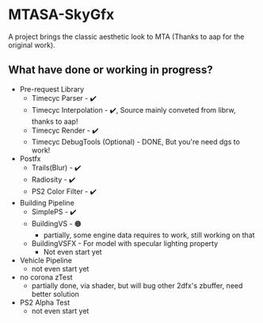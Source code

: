 # MTASA-SkyGfx
A project brings the classic aesthetic look to MTA (Thanks to aap for the original work).
## What have done or working in progress?
- Pre-request Library
  * Timecyc Parser - ✔️
  * Timecyc Interpolation - ✔️, Source mainly conveted from librw, thanks to aap!
  * Timecyc Render - ✔️
  * Timecyc DebugTools (Optional) - DONE, But you're need dgs to work!
- Postfx 
  * Trails(Blur) - ✔️
  * Radiosity - ✔️
  * PS2 Color Filter - ✔️
- Building Pipeline
  * SimplePS - ✔️
  * BuildingVS - 🟠
    * partially, some engine data requires to work, still working on that
  * BuildingVSFX - For model with specular lighting property
    * Not even start yet
- Vehicle Pipeline
  * not even start yet
- no corona zTest
  * partially done, via shader, but will bug other 2dfx's zbuffer, need better solution
- PS2 Alpha Test
  * not even start yet
